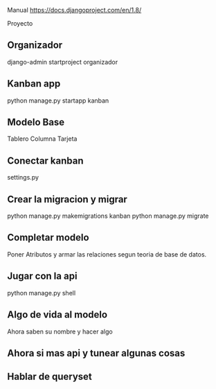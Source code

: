 
Manual
https://docs.djangoproject.com/en/1.8/

Proyecto

Organizador
-----------
django-admin startproject organizador

Kanban app
----------
python manage.py startapp kanban

Modelo Base
-----------

Tablero
Columna
Tarjeta

Conectar kanban
---------------
settings.py

Crear la migracion y migrar
---------------------------
python manage.py makemigrations kanban
python manage.py migrate

Completar modelo
----------------
Poner Atributos y armar las relaciones segun teoria de base de datos.

Jugar con la api
----------------
python manage.py shell

Algo de vida al modelo
----------------------
Ahora saben su nombre y hacer algo

Ahora si mas api y tunear algunas cosas
---------------------------------------

Hablar de queryset
------------------
